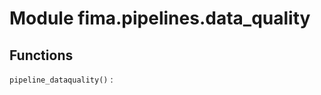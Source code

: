Module fima.pipelines.data_quality
==================================

Functions
---------

    
`pipeline_dataquality()`
: